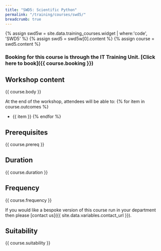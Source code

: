 ```yaml
---
title: "SWD5: Scientific Python"
permalink: "/training/courses/swd5/"
breadcrumb: true
---
```


{% assign swd5w = site.data.training_courses.widget | where:'code', 'SWD5' %}
{% assign swd5 = swd5w[0].content %}
{% assign course = swd5.content %}

### Booking for this course is through the IT Training Unit. [Click here to book]({{ course.booking }})

## Workshop content
{{ course.body }}

At the end of the workshop, attendees will be able to:
{% for item in course.outcomes %}
  - {{ item }}
{% endfor %}

## Prerequisites
{{ course.prereq }}

## Duration
{{ course.duration }}

## Frequency
{{ course.frequency }}

If you would like a bespoke version of this course run in your department then please [contact us]({{ site.data.variables.contact_url }}).

## Suitability
{{ course.suitability }}
